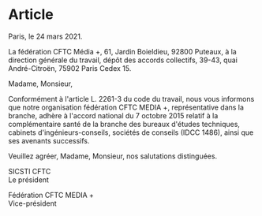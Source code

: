 # Article

Paris, le 24 mars 2021.

La fédération CFTC Média +, 61, Jardin Boieldieu, 92800 Puteaux, à la direction générale du travail, dépôt des accords collectifs, 39-43, quai André-Citroën, 75902 Paris Cedex 15.

Madame, Monsieur,

Conformément à l'article L. 2261-3 du code du travail, nous vous informons que notre organisation fédération CFTC MEDIA +, représentative dans la branche, adhère à l'accord national du 7 octobre 2015 relatif à la complémentaire santé de la branche des bureaux d'études techniques, cabinets d'ingénieurs-conseils, sociétés de conseils (IDCC 1486), ainsi que ses avenants successifs.

Veuillez agréer, Madame, Monsieur, nos salutations distinguées.

SICSTI CFTC  
 Le président

Fédération CFTC MEDIA +  
 Vice-président

